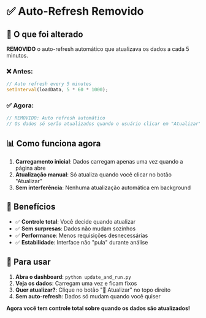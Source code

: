 # ✅ Auto-Refresh Removido

## 🔧 O que foi alterado

**REMOVIDO** o auto-refresh automático que atualizava os dados a cada 5 minutos.

### ❌ Antes:
```javascript
// Auto refresh every 5 minutes  
setInterval(loadData, 5 * 60 * 1000);
```

### ✅ Agora:
```javascript
// REMOVIDO: Auto refresh automático
// Os dados só serão atualizados quando o usuário clicar em "Atualizar"
```

## 📊 Como funciona agora

1. **Carregamento inicial**: Dados carregam apenas uma vez quando a página abre
2. **Atualização manual**: Só atualiza quando você clicar no botão "Atualizar"
3. **Sem interferência**: Nenhuma atualização automática em background

## 🎯 Benefícios

- ✅ **Controle total**: Você decide quando atualizar
- ✅ **Sem surpresas**: Dados não mudam sozinhos
- ✅ **Performance**: Menos requisições desnecessárias
- ✅ **Estabilidade**: Interface não "pula" durante análise

## 🚀 Para usar

1. **Abra o dashboard**: `python update_and_run.py`
2. **Veja os dados**: Carregam uma vez e ficam fixos
3. **Quer atualizar?**: Clique no botão "🔄 Atualizar" no topo direito
4. **Sem auto-refresh**: Dados só mudam quando você quiser

**Agora você tem controle total sobre quando os dados são atualizados!**